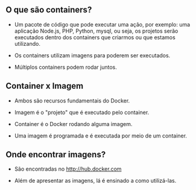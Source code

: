 ## O que são containers?

- Um pacote de código que pode executar uma ação, por exemplo: uma aplicação Node.js, PHP, Python, mysql, ou seja, os projetos serão executados dentro dos containers que criarmos ou que estamos utilizando. 

- Os containers utilizam imagens para poderem ser executados. 

- Múltiplos containers podem rodar juntos. 

## Container x Imagem

- Ambos são recursos fundamentais do Docker.

- Imagem é o "projeto" que é executado pelo container. 

- Container é o Docker rodando alguma imagem. 

- Uma imagem é programada e é executada por meio de um container. 

## Onde encontrar imagens?

- São encontradas no http://hub.docker.com

- Além de apresentar as imagens, lá é ensinado a como utilizá-las.